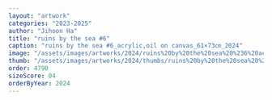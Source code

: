 ```yaml
---
layout: "artwork"
categories: "2023-2025"
author: "Jihoon Ha"
title: "ruins by the sea #6"
caption: "ruins by the sea #6_acrylic,oil on canvas_61×73㎝_2024"
image: "/assets/images/artworks/2024/ruins%20by%20the%20sea%20%236%20acrylic%2Coil%20on%20canvas%2061x73cm%202024.jpg"
thumb: "/assets/images/artworks/2024/thumbs/ruins%20by%20the%20sea%20%236%20acrylic%2Coil%20on%20canvas%2061x73cm%202024.jpg"
order: 4790
sizeScore: 04
orderByYear: 2024
---
```

